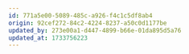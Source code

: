 ```yaml
---
id: 771a5e00-5089-485c-a926-f4c1c5df8ab4
origin: 92cef272-84c2-4224-8237-a50c0d1177be
updated_by: 273e00a1-d447-4899-b66e-01da895d5a76
updated_at: 1733756223
---
```

